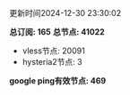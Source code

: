 更新时间2024-12-30 23:30:02

**总订阅: 165**
**总节点: 41022**
- vless节点: 20091
- hysteria2节点: 3

**google ping有效节点: 469**
